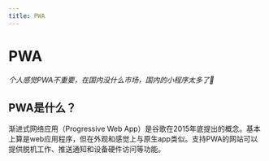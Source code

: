 ```yaml
---
title: PWA
---
```


# PWA

_个人感觉PWA不重要，在国内没什么市场，国内的小程序太多了:ghost:_

## PWA是什么？

渐进式网络应用（Progressive Web App）是谷歌在2015年底提出的概念。基本上算是web应用程序，但在外观和感觉上与原生app类似。支持PWA的网站可以提供脱机工作、推送通知和设备硬件访问等功能。

